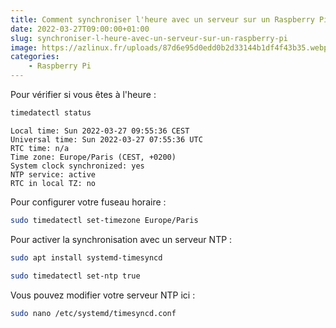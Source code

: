 ```yaml
---
title: Comment synchroniser l'heure avec un serveur sur un Raspberry Pi ?
date: 2022-03-27T09:00:00+01:00
slug: synchroniser-l-heure-avec-un-serveur-sur-un-raspberry-pi
image: https://azlinux.fr/uploads/87d6e95d0edd0b2d33144b1df4f43b35.webp
categories:
    - Raspberry Pi
---
```

Pour vérifier si vous êtes à l'heure :

```bash
timedatectl status
```

```
Local time: Sun 2022-03-27 09:55:36 CEST
Universal time: Sun 2022-03-27 07:55:36 UTC
RTC time: n/a
Time zone: Europe/Paris (CEST, +0200)
System clock synchronized: yes
NTP service: active
RTC in local TZ: no
```

Pour configurer votre fuseau horaire :

```bash
sudo timedatectl set-timezone Europe/Paris
```

Pour activer la synchronisation avec un serveur NTP :

```bash
sudo apt install systemd-timesyncd
```

```bash
sudo timedatectl set-ntp true
```

Vous pouvez modifier votre serveur NTP ici :

```bash
sudo nano /etc/systemd/timesyncd.conf
```
